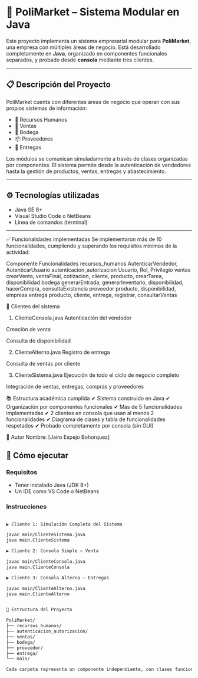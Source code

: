# 🏪 PoliMarket – Sistema Modular en Java

Este proyecto implementa un sistema empresarial modular para **PoliMarket**, una empresa con múltiples áreas de negocio. Está desarrollado completamente en **Java**, organizado en componentes funcionales separados, y probado desde **consola** mediante tres clientes.

---

## 📋 Descripción del Proyecto

PoliMarket cuenta con diferentes áreas de negocio que operan con sus propios sistemas de información:

- 🧾 Recursos Humanos
- 🛒 Ventas
- 🏬 Bodega
- 📦 Proveedores
- 🚚 Entregas

Los módulos se comunican simuladamente a través de clases organizadas por componentes. El sistema permite desde la autenticación de vendedores hasta la gestión de productos, ventas, entregas y abastecimiento.


---

## ⚙️ Tecnologías utilizadas

- Java SE 8+
- Visual Studio Code o NetBeans
- Línea de comandos (terminal)

--- 

✅ Funcionalidades implementadas
Se implementaron más de 10 funcionalidades, cumpliendo y superando los requisitos mínimos de la actividad:

Componente	Funcionalidades
recursos_humanos	AutenticarVendedor, AutenticarUsuario
autenticacion_autorizacion	Usuario, Rol, Privilegio
ventas	crearVenta, ventaFinal, cotizacion, cliente, producto, crearTarea, disponibilidad
bodega	generarEntrada, generarInventario, disponibilidad, hacerCompra, consultaExistencia
proveedor	producto, disponibilidad, empresa
entrega	producto, cliente, entrega, registrar, consultarVentas

👥 Clientes del sistema
1. ClienteConsola.java
Autenticación del vendedor

Creación de venta

Consulta de disponibilidad

2. ClienteAlterno.java
Registro de entrega

Consulta de ventas por cliente

3. ClienteSistema.java
Ejecución de todo el ciclo de negocio completo

Integración de ventas, entregas, compras y proveedores

📚 Estructura académica cumplida
✔ Sistema construido en Java
✔ Organización por componentes funcionales
✔ Más de 5 funcionalidades implementadas
✔ 2 clientes en consola que usan al menos 2 funcionalidades
✔ Diagrama de clases y tabla de funcionalidades respetados
✔ Probado completamente por consola (sin GUI)


📌 Autor
Nombre: [Jairo Espejo Bohorquez]


## 🚀 Cómo ejecutar

### Requisitos

- Tener instalado Java (JDK 8+)
- Un IDE como VS Code o NetBeans

### Instrucciones

```bash

▶ Cliente 1: Simulación Completa del Sistema

javac main/ClienteSistema.java
java main.ClienteSistema

▶ Cliente 2: Consola Simple – Venta

javac main/ClienteConsola.java
java main.ClienteConsola

▶ Cliente 3: Consola Alterna – Entregas

javac main/ClienteAlterno.java
java main.ClienteAlterno


🧱 Estructura del Proyecto

PoliMarket/
├── recursos_humanos/
├── autenticacion_autorizacion/
├── ventas/
├── bodega/
├── proveedor/
├── entrega/
└── main/

Cada carpeta representa un componente independiente, con clases funcionales implementadas según el diagrama de clases de la actividad académica.


